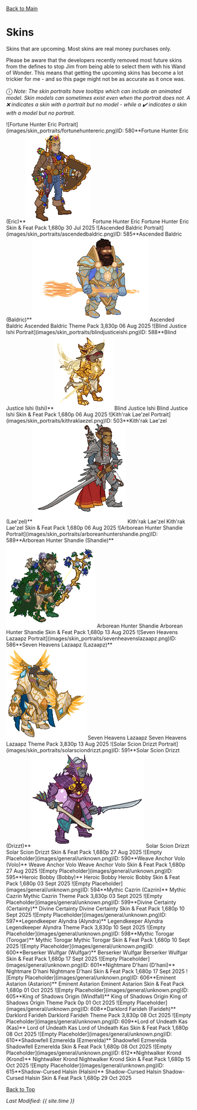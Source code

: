 [Back to Main](index.md)

# Skins

Skins that are upcoming. Most skins are real money purchases only.

Please be aware that the developers recently removed most future skins from the defines to stop Jim from being able to select them with his Wand of Wonder. This means that getting the upcoming skins has become a lot trickier for me - and so this page might not be as accurate as it once was.

<span style="font-size:1.2em;">ⓘ</span> *Note: The skin portraits have tooltips which can include an animated model. Skin models can sometimes exist even when the portrait does not. A ❌ indicates a skin with a portrait but no model - while a ✔️ indicates a skin with a model but no portrait.*

<span class="skinTableColumn">
    <span class="skinTableRow">
        <span class="skinTableIcon">
            <span class="skinTooltipHolder" style="width:max-content">![Fortune Hunter Eric Portrait](images/skin_portraits/fortunehuntereric.png)<span class="featTooltipContents">ID: 580**Fortune Hunter Eric (Eric)**<img src="images/skin_models/fortunehuntereric.gif" alt="Fortune Hunter Eric Model Gif" style="width:auto;height:auto;max-width:min-content;max-height:100%"></span></span>
        </span>
        <span class="skinTableName">
            Fortune Hunter Eric
        </span>
        <span class="skinTableSource">
            Fortune Hunter Eric Skin & Feat Pack
        </span>
        <span class="skinTableCost">
            1,680p
        </span>
        <span class="skinTableDate">
            30 Jul 2025
        </span>
    </span>
    <span class="skinTableRow">
        <span class="skinTableIcon">
            <span class="skinTooltipHolder" style="width:max-content">![Ascended Baldric Portrait](images/skin_portraits/ascendedbaldric.png)<span class="featTooltipContents">ID: 585**Ascended Baldric (Baldric)**<img src="images/skin_models/ascendedbaldric.gif" alt="Ascended Baldric Model Gif" style="width:auto;height:auto;max-width:min-content;max-height:100%"></span></span>
        </span>
        <span class="skinTableName">
            Ascended Baldric
        </span>
        <span class="skinTableSource">
            Ascended Baldric Theme Pack
        </span>
        <span class="skinTableCost">
            3,830p
        </span>
        <span class="skinTableDate">
            06 Aug 2025
        </span>
    </span>
    <span class="skinTableRow">
        <span class="skinTableIcon">
            <span class="skinTooltipHolder" style="width:max-content">![Blind Justice Ishi Portrait](images/skin_portraits/blindjusticeishi.png)<span class="featTooltipContents">ID: 588**Blind Justice Ishi (Ishi)**<img src="images/skin_models/blindjusticeishi.gif" alt="Blind Justice Ishi Model Gif" style="width:auto;height:auto;max-width:min-content;max-height:100%"></span></span>
        </span>
        <span class="skinTableName">
            Blind Justice Ishi
        </span>
        <span class="skinTableSource">
            Blind Justice Ishi Skin & Feat Pack
        </span>
        <span class="skinTableCost">
            1,680p
        </span>
        <span class="skinTableDate">
            06 Aug 2025
        </span>
    </span>
    <span class="skinTableRow">
        <span class="skinTableIcon">
            <span class="skinTooltipHolder" style="width:max-content">![Kith'rak Lae'zel Portrait](images/skin_portraits/kithraklaezel.png)<span class="featTooltipContents">ID: 503**Kith'rak Lae'zel (Lae'zel)**<img src="images/skin_models/kithraklaezel.gif" alt="Kith'rak Lae'zel Model Gif" style="width:auto;height:auto;max-width:min-content;max-height:100%"></span></span>
        </span>
        <span class="skinTableName">
            Kith'rak Lae'zel
        </span>
        <span class="skinTableSource">
            Kith'rak Lae'zel Skin & Feat Pack
        </span>
        <span class="skinTableCost">
            1,680p
        </span>
        <span class="skinTableDate">
            06 Aug 2025
        </span>
    </span>
    <span class="skinTableRow">
        <span class="skinTableIcon">
            <span class="skinTooltipHolder" style="width:max-content">![Arborean Hunter Shandie Portrait](images/skin_portraits/arboreanhuntershandie.png)<span class="featTooltipContents">ID: 589**Arborean Hunter Shandie (Shandie)**<img src="images/skin_models/arboreanhuntershandie.gif" alt="Arborean Hunter Shandie Model Gif" style="width:auto;height:auto;max-width:min-content;max-height:100%"></span></span>
        </span>
        <span class="skinTableName">
            Arborean Hunter Shandie
        </span>
        <span class="skinTableSource">
            Arborean Hunter Shandie Skin & Feat Pack
        </span>
        <span class="skinTableCost">
            1,680p
        </span>
        <span class="skinTableDate">
            13 Aug 2025
        </span>
    </span>
    <span class="skinTableRow">
        <span class="skinTableIcon">
            <span class="skinTooltipHolder" style="width:max-content">![Seven Heavens Lazaapz Portrait](images/skin_portraits/sevenheavenslazaapz.png)<span class="featTooltipContents">ID: 586**Seven Heavens Lazaapz (Lazaapz)**<img src="images/skin_models/sevenheavenslazaapz.gif" alt="Seven Heavens Lazaapz Model Gif" style="width:auto;height:auto;max-width:min-content;max-height:100%"></span></span>
        </span>
        <span class="skinTableName">
            Seven Heavens Lazaapz
        </span>
        <span class="skinTableSource">
            Seven Heavens Lazaapz Theme Pack
        </span>
        <span class="skinTableCost">
            3,830p
        </span>
        <span class="skinTableDate">
            13 Aug 2025
        </span>
    </span>
    <span class="skinTableRow">
        <span class="skinTableIcon">
            <span class="skinTooltipHolder" style="width:max-content">![Solar Scion Drizzt Portrait](images/skin_portraits/solarsciondrizzt.png)<span class="featTooltipContents">ID: 591**Solar Scion Drizzt (Drizzt)**<img src="images/skin_models/solarsciondrizzt.gif" alt="Solar Scion Drizzt Model Gif" style="width:auto;height:auto;max-width:min-content;max-height:100%"></span></span>
        </span>
        <span class="skinTableName">
            Solar Scion Drizzt
        </span>
        <span class="skinTableSource">
            Solar Scion Drizzt Skin & Feat Pack
        </span>
        <span class="skinTableCost">
            1,680p
        </span>
        <span class="skinTableDate">
            27 Aug 2025
        </span>
    </span>
    <span class="skinTableRow">
        <span class="skinTableIcon">
            <span class="skinTooltipHolder" style="width:max-content">![Empty Placeholder](images/general/unknown.png)<span class="featTooltipContents">ID: 590**Weave Anchor Volo (Volo)**</span></span>
        </span>
        <span class="skinTableName">
            Weave Anchor Volo
        </span>
        <span class="skinTableSource">
            Weave Anchor Volo Skin & Feat Pack
        </span>
        <span class="skinTableCost">
            1,680p
        </span>
        <span class="skinTableDate">
            27 Aug 2025
        </span>
    </span>
    <span class="skinTableRow">
        <span class="skinTableIcon">
            <span class="skinTooltipHolder" style="width:max-content">![Empty Placeholder](images/general/unknown.png)<span class="featTooltipContents">ID: 595**Heroic Bobby (Bobby)**</span></span>
        </span>
        <span class="skinTableName">
            Heroic Bobby
        </span>
        <span class="skinTableSource">
            Heroic Bobby Skin & Feat Pack
        </span>
        <span class="skinTableCost">
            1,680p
        </span>
        <span class="skinTableDate">
            03 Sept 2025
        </span>
    </span>
    <span class="skinTableRow">
        <span class="skinTableIcon">
            <span class="skinTooltipHolder" style="width:max-content">![Empty Placeholder](images/general/unknown.png)<span class="featTooltipContents">ID: 594**Mythic Cazrin (Cazrin)**</span></span>
        </span>
        <span class="skinTableName">
            Mythic Cazrin
        </span>
        <span class="skinTableSource">
            Mythic Cazrin Theme Pack
        </span>
        <span class="skinTableCost">
            3,830p
        </span>
        <span class="skinTableDate">
            03 Sept 2025
        </span>
    </span>
    <span class="skinTableRow">
        <span class="skinTableIcon">
            <span class="skinTooltipHolder" style="width:max-content">![Empty Placeholder](images/general/unknown.png)<span class="featTooltipContents">ID: 599**Divine Certainty (Certainty)**</span></span>
        </span>
        <span class="skinTableName">
            Divine Certainty
        </span>
        <span class="skinTableSource">
            Divine Certainty Skin & Feat Pack
        </span>
        <span class="skinTableCost">
            1,680p
        </span>
        <span class="skinTableDate">
            10 Sept 2025
        </span>
    </span>
    <span class="skinTableRow">
        <span class="skinTableIcon">
            <span class="skinTooltipHolder" style="width:max-content">![Empty Placeholder](images/general/unknown.png)<span class="featTooltipContents">ID: 597**Legendkeeper Alyndra (Alyndra)**</span></span>
        </span>
        <span class="skinTableName">
            Legendkeeper Alyndra
        </span>
        <span class="skinTableSource">
            Legendkeeper Alyndra Theme Pack
        </span>
        <span class="skinTableCost">
            3,830p
        </span>
        <span class="skinTableDate">
            10 Sept 2025
        </span>
    </span>
    <span class="skinTableRow">
        <span class="skinTableIcon">
            <span class="skinTooltipHolder" style="width:max-content">![Empty Placeholder](images/general/unknown.png)<span class="featTooltipContents">ID: 598**Mythic Torogar (Torogar)**</span></span>
        </span>
        <span class="skinTableName">
            Mythic Torogar
        </span>
        <span class="skinTableSource">
            Mythic Torogar Skin & Feat Pack
        </span>
        <span class="skinTableCost">
            1,680p
        </span>
        <span class="skinTableDate">
            10 Sept 2025
        </span>
    </span>
    <span class="skinTableRow">
        <span class="skinTableIcon">
            <span class="skinTooltipHolder" style="width:max-content">![Empty Placeholder](images/general/unknown.png)<span class="featTooltipContents">ID: 600**Berserker Wulfgar (Wulfgar)**</span></span>
        </span>
        <span class="skinTableName">
            Berserker Wulfgar
        </span>
        <span class="skinTableSource">
            Berserker Wulfgar Skin & Feat Pack
        </span>
        <span class="skinTableCost">
            1,680p
        </span>
        <span class="skinTableDate">
            17 Sept 2025
        </span>
    </span>
    <span class="skinTableRow">
        <span class="skinTableIcon">
            <span class="skinTooltipHolder" style="width:max-content">![Empty Placeholder](images/general/unknown.png)<span class="featTooltipContents">ID: 601**Nightmare D'hani (D'hani)**</span></span>
        </span>
        <span class="skinTableName">
            Nightmare D'hani
        </span>
        <span class="skinTableSource">
            Nightmare D'hani Skin & Feat Pack
        </span>
        <span class="skinTableCost">
            1,680p
        </span>
        <span class="skinTableDate">
            17 Sept 2025
        </span>
    </span>
    <span class="skinTableRow">
        <span class="skinTableIcon">
            <span class="skinTooltipHolder" style="width:max-content">![Empty Placeholder](images/general/unknown.png)<span class="featTooltipContents">ID: 606**Eminent Astarion (Astarion)**</span></span>
        </span>
        <span class="skinTableName">
            Eminent Astarion
        </span>
        <span class="skinTableSource">
            Eminent Astarion Skin & Feat Pack
        </span>
        <span class="skinTableCost">
            1,680p
        </span>
        <span class="skinTableDate">
            01 Oct 2025
        </span>
    </span>
    <span class="skinTableRow">
        <span class="skinTableIcon">
            <span class="skinTooltipHolder" style="width:max-content">![Empty Placeholder](images/general/unknown.png)<span class="featTooltipContents">ID: 605**King of Shadows Origin (Windfall)**</span></span>
        </span>
        <span class="skinTableName">
            King of Shadows Origin
        </span>
        <span class="skinTableSource">
            King of Shadows Origin Theme Pack
        </span>
        <span class="skinTableCost">
            0p
        </span>
        <span class="skinTableDate">
            01 Oct 2025
        </span>
    </span>
    <span class="skinTableRow">
        <span class="skinTableIcon">
            <span class="skinTooltipHolder" style="width:max-content">![Empty Placeholder](images/general/unknown.png)<span class="featTooltipContents">ID: 608**Darklord Farideh (Farideh)**</span></span>
        </span>
        <span class="skinTableName">
            Darklord Farideh
        </span>
        <span class="skinTableSource">
            Darklord Farideh Theme Pack
        </span>
        <span class="skinTableCost">
            3,830p
        </span>
        <span class="skinTableDate">
            08 Oct 2025
        </span>
    </span>
    <span class="skinTableRow">
        <span class="skinTableIcon">
            <span class="skinTooltipHolder" style="width:max-content">![Empty Placeholder](images/general/unknown.png)<span class="featTooltipContents">ID: 609**Lord of Undeath Kas (Kas)**</span></span>
        </span>
        <span class="skinTableName">
            Lord of Undeath Kas
        </span>
        <span class="skinTableSource">
            Lord of Undeath Kas Skin & Feat Pack
        </span>
        <span class="skinTableCost">
            1,680p
        </span>
        <span class="skinTableDate">
            08 Oct 2025
        </span>
    </span>
    <span class="skinTableRow">
        <span class="skinTableIcon">
            <span class="skinTooltipHolder" style="width:max-content">![Empty Placeholder](images/general/unknown.png)<span class="featTooltipContents">ID: 610**Shadowfell Ezmerelda (Ezmerelda)**</span></span>
        </span>
        <span class="skinTableName">
            Shadowfell Ezmerelda
        </span>
        <span class="skinTableSource">
            Shadowfell Ezmerelda Skin & Feat Pack
        </span>
        <span class="skinTableCost">
            1,680p
        </span>
        <span class="skinTableDate">
            08 Oct 2025
        </span>
    </span>
    <span class="skinTableRow">
        <span class="skinTableIcon">
            <span class="skinTooltipHolder" style="width:max-content">![Empty Placeholder](images/general/unknown.png)<span class="featTooltipContents">ID: 612**Nightwalker Krond (Krond)**</span></span>
        </span>
        <span class="skinTableName">
            Nightwalker Krond
        </span>
        <span class="skinTableSource">
            Nightwalker Krond Skin & Feat Pack
        </span>
        <span class="skinTableCost">
            1,680p
        </span>
        <span class="skinTableDate">
            15 Oct 2025
        </span>
    </span>
    <span class="skinTableRow">
        <span class="skinTableIcon">
            <span class="skinTooltipHolder" style="width:max-content">![Empty Placeholder](images/general/unknown.png)<span class="featTooltipContents">ID: 615**Shadow-Cursed Halsin (Halsin)**</span></span>
        </span>
        <span class="skinTableName">
            Shadow-Cursed Halsin
        </span>
        <span class="skinTableSource">
            Shadow-Cursed Halsin Skin & Feat Pack
        </span>
        <span class="skinTableCost">
            1,680p
        </span>
        <span class="skinTableDate">
            29 Oct 2025
        </span>
    </span>
</span>

[Back to Top](#top)

*Last Modified: {{ site.time }}*